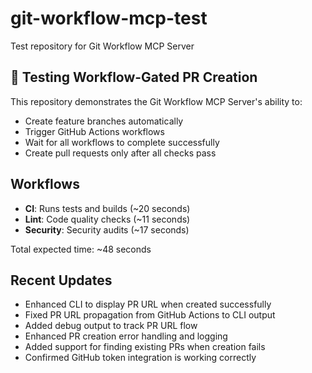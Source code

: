 # git-workflow-mcp-test
Test repository for Git Workflow MCP Server

## 🚀 Testing Workflow-Gated PR Creation

This repository demonstrates the Git Workflow MCP Server's ability to:
- Create feature branches automatically
- Trigger GitHub Actions workflows
- Wait for all workflows to complete successfully
- Create pull requests only after all checks pass

## Workflows
- **CI**: Runs tests and builds (~20 seconds)
- **Lint**: Code quality checks (~11 seconds)  
- **Security**: Security audits (~17 seconds)

Total expected time: ~48 seconds

## Recent Updates
- Enhanced CLI to display PR URL when created successfully
- Fixed PR URL propagation from GitHub Actions to CLI output
- Added debug output to track PR URL flow
- Enhanced PR creation error handling and logging
- Added support for finding existing PRs when creation fails
- Confirmed GitHub token integration is working correctly
